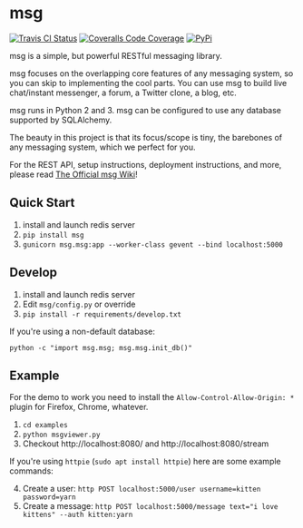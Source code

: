 # msg

[![Travis CI Status](https://travis-ci.org/lily-seabreeze/msg.svg)](https://travis-ci.org/lily-seabreeze/msg)
[![Coveralls Code Coverage](https://img.shields.io/coveralls/lily-seabreeze/msg.svg)](https://coveralls.io/github/lily-seabreeze/msg)
[![PyPi](https://img.shields.io/pypi/v/msg.svg)](https://pypi.python.org/pypi/msg)

msg is a simple, but powerful RESTful messaging library.

msg focuses on the overlapping core features of any messaging system,
so you can skip to implementing the cool parts. You can use msg to
build live chat/instant messenger, a forum, a Twitter clone, a blog, etc.

msg runs in Python 2 and 3. msg can be configured to use
any database supported by SQLAlchemy.

The beauty in this project is that its focus/scope is tiny, the barebones
of any messaging system, which we perfect for you.

For the REST API, setup instructions, deployment instructions, and more,
please read [The Official msg Wiki](https://github.com/lily-seabreeze/msg/wiki)!

## Quick Start

  1. install and launch redis server
  2. `pip install msg`
  3. `gunicorn msg.msg:app --worker-class gevent --bind localhost:5000`

## Develop

  1. install and launch redis server
  2. Edit `msg/config.py` or override
  3. `pip install -r requirements/develop.txt`

If you're using a non-default database:

`python -c "import msg.msg; msg.msg.init_db()"`


## Example

For the demo to work you need to install the
`Allow-Control-Allow-Origin: *` plugin for Firefox,
Chrome, whatever.

  1. `cd examples`
  2. `python msgviewer.py`
  3. Checkout http://localhost:8080/ and http://localhost:8080/stream

If you're using `httpie` (`sudo apt install httpie`) here are some example commands:

  4. Create a user: `http POST localhost:5000/user username=kitten password=yarn`
  5. Create a message: `http POST localhost:5000/message text="i love kittens" --auth kitten:yarn`
